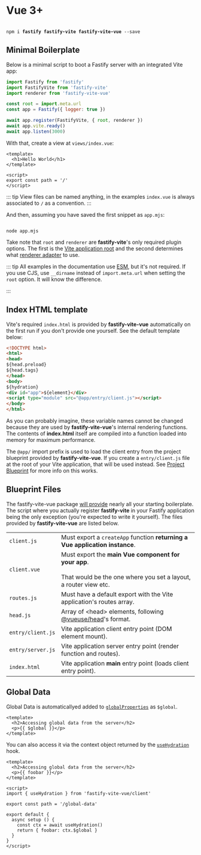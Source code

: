 # Vue 3+

<div class="inline-code"><code>
npm i <b>fastify</b> <b>fastify-vite</b> <b>fastify-vite-vue</b> --save
</code></div>

## Minimal Boilerplate

Below is a minimal script to boot a Fastify server with an integrated Vite app:

```js
import Fastify from 'fastify'
import FastifyVite from 'fastify-vite'
import renderer from 'fastify-vite-vue'

const root = import.meta.url
const app = Fastify({ logger: true })

await app.register(FastifyVite, { root, renderer })
await app.vite.ready()
await app.listen(3000)
```

With that, create a view at `views/index.vue`:

```vue
<template>
  <h1>Hello World</h1>
</template>

<script>
export const path = '/'
</script>
```

::: tip
View files can be named anything, in the examples `index.vue` is always associated to `/` as a convention.
:::

And then, assuming you have saved the first snippet as `app.mjs`:

<div class="inline-code"><code>
node app.mjs
</code></div>

Take note that `root` and `renderer` are <b>fastify-vite</b>'s only required plugin options. The first is the [Vite application root](https://vitejs.dev/config/#root) and the second determines what [renderer adapter](/concepts/renderer-adapters) to use.

::: tip
All examples in the documentation use [ESM][esm], but it's not required. If you use CJS, use `__dirname` instead of `import.meta.url` when setting the `root` option. It will know the difference.

[esm]: https://nodejs.org/api/esm.html

:::

## Index HTML template

Vite's required `index.html` is provided by <b>fastify-vite-vue</b> automatically on the first run if you don't provide one yourself. See the default template below:

```html
<!DOCTYPE html>
<html>
<head>
${head.preload}
${head.tags}
</head>
<body>
${hydration}
<div id="app">${element}</div>
<script type="module" src="@app/entry/client.js"></script>
</body>
</html>
```

As you can probably imagine, these variable names cannot be changed because they are used by <b>fastify-vite-vue</b>'s internal rendering functions. The contents of <b>index.html</b> itself are compiled into a function loaded into memory for maximum performance.

The `@app/` import prefix is used to load the client entry from the project blueprint provided by <b>fastify-vite-vue</b>. If you create a `entry/client.js` file at the root of your Vite application, that will be used instead. See [Project Blueprint](/concepts/project-blueprint) for more info on this works.

## Blueprint Files

The fastify-vite-vue package [will provide](/concepts/project-blueprint) nearly all your starting boilerplate. The script where you actually register <b>fastify-vite</b> in your Fastify application being the only exception (you're expected to write it yourself). The files provided by <b>fastify-vite-vue</b> are listed below.

<table class="infotable"><tr><td>
<code class="h inline-block">client.js</code></td>
<td>Must export a <code>createApp</code> function <b>returning a Vue application instance</b>.
</td></tr><tr><td>
<code class="h inline-block">client.vue</code></td>
<td>Must export the <b>main Vue component for your app</b>.
<br><br>That would be the one where you set a layout, a router view etc.
</td></tr><tr><td>
<code class="h inline-block">routes.js</code></td>
<td>Must have a default export with the Vite application's routes array.
</td></tr><tr><td>
<code class="h inline-block">head.js</code></td>
<td>Array of &lt;head&gt; elements, following <a href="https://github.com/vueuse/head">@vueuse/head</a>'s format.
</td></tr><tr><td>
<code class="h inline-block">entry/client.js</code></td>
<td>Vite application client entry point (DOM element mount).
</td></tr><tr><td>
<code class="h inline-block">entry/server.js</code></td>
<td>Vite application server entry point (render function and routes).
</td></tr><tr><td>
<code class="h inline-block">index.html</code></td>
<td>Vite application <b>main</b> entry point (loads client entry point).
</td></tr></table>

## Global Data

Global Data is automaticallyed added to [`globalProperties`][global-properties] as `$global`.

[global-properties]: https://v3.vuejs.org/api/application-config.html#globalproperties

```vue
<template>
  <h2>Accessing global data from the server</h2>
  <p>{{ $global }}</p>
</template>
```

You can also access it via the context object returned by the [`useHydration`](/reference/functions) hook.

```vue
<template>
  <h2>Accessing global data from the server</h2>
  <p>{{ foobar }}</p>
</template>

<script>
import { useHydration } from 'fastify-vite-vue/client'

export const path = '/global-data'

export default {
  async setup () {
    const ctx = await useHydration()
    return { foobar: ctx.$global }
  }
}
</script>
```